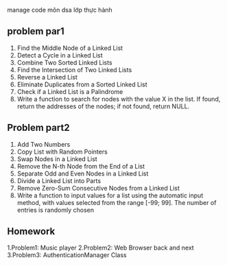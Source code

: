 manage code môn dsa lớp thực hành

## problem par1
 1. Find the Middle Node of a Linked List
 2. Detect a Cycle in a Linked List
 3. Combine Two Sorted Linked Lists
 4. Find the Intersection of Two Linked Lists
 5. Reverse a Linked List
 6. Eliminate Duplicates from a Sorted Linked List
 7. Check if a Linked List is a Palindrome
 8. Write a function to search for nodes with the value X in the list. If found, return
 the addresses of the nodes; if not found, return NULL.

## Problem part2
 1. Add Two Numbers
 2. Copy List with Random Pointers
 3. Swap Nodes in a Linked List
 4. Remove the N-th Node from the End of a List
 5. Separate Odd and Even Nodes in a Linked List
 6. Divide a Linked List into Parts
 7. Remove Zero-Sum Consecutive Nodes from a Linked List
 8. Write a function to input values for a list using the automatic input method, with
 values selected from the range [-99; 99]. The number of entries is randomly chosen

## Homework
 1.Problem1: Music player
 2.Problem2: Web Browser back and next
 3.Problem3: AuthenticationManager Class

 

